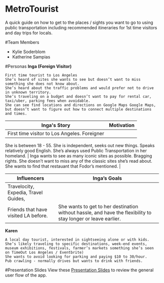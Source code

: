 # MetroTourist
A quick guide on how to get to the places / sights you want to go to using public transportation including recommended itineraries for 1st time visitors and day trips for locals.

#Team Members
- Kylie Soderblom
- Katherine Sampias

#Personas
**Inga (Foreign Visitor)**
```
First time tourist to Los Angeles
She’s heard of sites she wants to see but doesn’t want to miss something she does not know about.
She’s heard about the traffic problems and would prefer not to drive in unknown territory.
She’s traveling on a budget and doesn’t want to pay for rental car, taxi/uber, parking fees when avoidable.
She can see find locations and directions on Google Maps Google Maps, but doesn’t want to figure out how to connect multiple destinations and times.
```
| Inga's Story | Motivation |
| --- | --- |
| First time visitor to Los Angeles. Foreigner
She is between 18 - 55.
She is independent, seeks out new things.
Speaks relatively good English.
She’s always used Public Transportation in her homeland. | Inga wants to see as many iconic sites as possible. Bragging rights.
She doesn’t want to miss any of the classic sites she’s read about.
She wants to find that restauant that Fodor’s mentioned.  |

| Influencers | Inga’s Goals |
| --- | --- |
| Travelocity, Expedia, Travel Guides,
Friends that have visited LA before. | She wants to get to her destination without hassle, and have the flexibility to stay longer or leave earlier. |

**Karen**
```
A local day tourist, interested in sightseeing alone or with kids.
She’s likely traveling to specific destinations, week-end events, museum exhibitions, festivals, farmer’s markets something she’s seen on TimeOut Los Angeles / Eventbrite)
She wants to avoid looking for parking and paying $10 to 30/hour.
Pub crawling - normally drives but wants to drink with friends.
```

#Presentation Slides
View these [Presentation Slides](https://docs.google.com/presentation/d/1qKUBKcO52O5vSLpBMlUkBZBXZwpa41UCGXWIGrai3vY/edit?usp=sharing) to review the general user flow of the app.  
